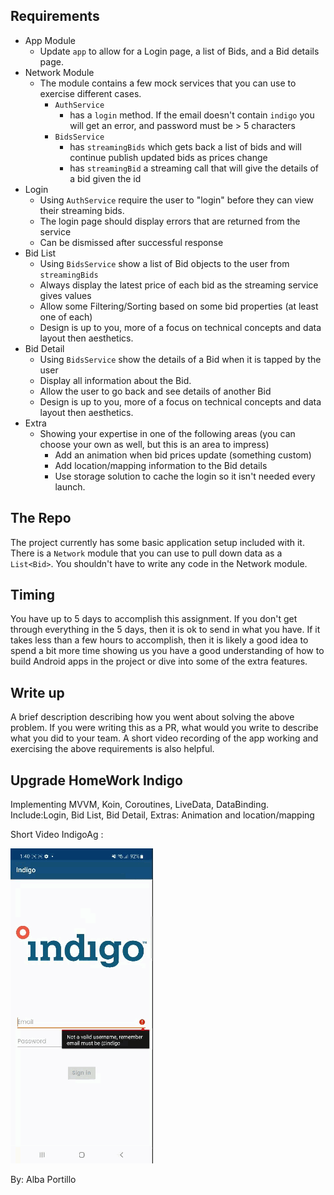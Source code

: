 
## Requirements
 - App Module
    - Update `app` to allow for a Login page, a list of Bids, and a Bid details page.
 - Network Module
    - The module contains a few mock services that you can use to exercise different cases.
        - `AuthService`
            - has a `login` method.  If the email doesn't contain `indigo` you will get an error, and password must be > 5 characters
        - `BidsService`
            - has `streamingBids` which gets back a list of bids and will continue publish updated bids as prices change
            - has `streamingBid` a streaming call that will give the details of a bid given the id
 - Login
    - Using `AuthService` require the user to "login" before they can view their streaming bids.
    - The login page should display errors that are returned from the service
    - Can be dismissed after successful response
 - Bid List
    - Using `BidsService` show a list of Bid objects to the user from `streamingBids`
    - Always display the latest price of each bid as the streaming service gives values
    - Allow some Filtering/Sorting based on some bid properties (at least one of each)
    - Design is up to you, more of a focus on technical concepts and data layout then aesthetics.
 - Bid Detail
    - Using `BidsService` show the details of a Bid when it is tapped by the user
    - Display all information about the Bid.
    - Allow the user to go back and see details of another Bid
    - Design is up to you, more of a focus on technical concepts and data layout then aesthetics.
 - Extra
    - Showing your expertise in one of the following areas (you can choose your own as well, but this is an area to impress)
        - Add an animation when bid prices update (something custom)
        - Add location/mapping information to the Bid details
        - Use storage solution to cache the login so it isn't needed every launch.

## The Repo
 The project currently has some basic application setup included with it.  There is a `Network` module that you can use to pull down data as a `List<Bid>`.  You shouldn't have to write any code in the Network module.

## Timing
You have up to 5 days to accomplish this assignment.  If you don't get through everything in the 5 days, then it is ok to send in what you have.  If it takes less than a few hours to accomplish, then it is likely a good idea to spend a bit more time showing us you have a good understanding of how to build Android apps in the project or dive into some of the extra features.

 ## Write up
 A brief description describing how you went about solving the above problem.  If you were writing this as a PR, what would you write to describe what you did to your team.  A short video recording of the app working and exercising the above requirements is also helpful.



## Upgrade HomeWork Indigo

Implementing MVVM, Koin, Coroutines, LiveData, DataBinding.   
Include:Login, Bid List, Bid Detail, Extras: Animation and location/mapping

   Short Video IndigoAg :
   
   
   ![](https://github.com/albaeportillo/IndigoHomeWork/blob/main/imgs/Indigo_APortillo_HomeWork.gif)
   
By: Alba Portillo
